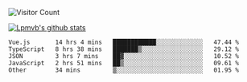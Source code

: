 ![Visitor Count](https://profile-counter.glitch.me/Lpmvb/count.svg)

[![Lpmvb's github stats](https://github-readme-stats.vercel.app/api?username=lpmvb&show_icons=true&title_color=fff&icon_color=79ff97&text_color=9f9f9f&bg_color=151515)](https://github.com/anuraghazra/github-readme-stats)

<!--
Here are some ideas to get you started:

- 🔭 I’m currently working on ...
- 🌱 I’m currently learning ...
- 👯 I’m looking to collaborate on ...
- 🤔 I’m looking for help with ...
- 💬 Ask me about ...
- 📫 How to reach me: ...
- 😄 Pronouns: ...
- ⚡ Fun fact: ...
-->

<!--START_SECTION:waka-->

```text
Vue.js       14 hrs 4 mins   ████████████░░░░░░░░░░░░░   47.44 %
TypeScript   8 hrs 38 mins   ███████▒░░░░░░░░░░░░░░░░░   29.12 %
JSON         3 hrs 7 mins    ██▓░░░░░░░░░░░░░░░░░░░░░░   10.52 %
JavaScript   2 hrs 51 mins   ██▒░░░░░░░░░░░░░░░░░░░░░░   09.61 %
Other        34 mins         ▒░░░░░░░░░░░░░░░░░░░░░░░░   01.95 %
```

<!--END_SECTION:waka-->
